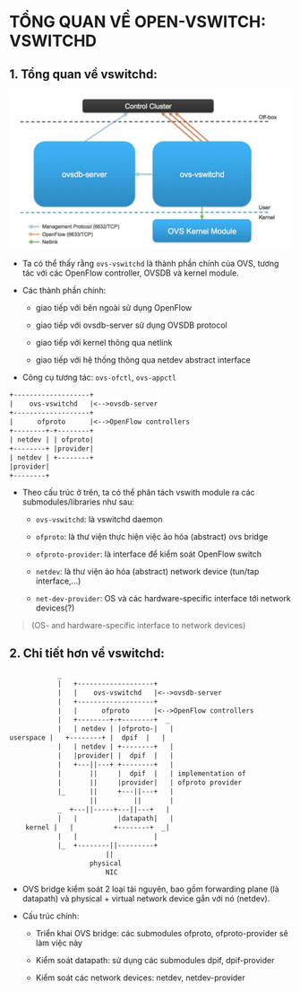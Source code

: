 # TỔNG QUAN VỀ OPEN-VSWITCH: VSWITCHD

## 1. Tổng quan về vswitchd:

![](../images/docs/2-vswitchd/ovs-architecture.png)

- Ta có thể thấy rằng ```ovs-vswitchd``` là thành phần chính của OVS, tương tác với các OpenFlow controller, OVSDB và kernel module.

- Các thành phần chính: 
  - giao tiếp với bên ngoài sử dụng OpenFlow

  - giao tiếp với ovsdb-server sử dụng OVSDB protocol

  - giao tiếp với kernel thông qua netlink

  - giao tiếp với hệ thống thông qua netdev abstract interface

- Công cụ tương tác: ```ovs-ofctl```, ```ovs-appctl```


```
+-------------------+
|    ovs-vswitchd   |<-->ovsdb-server
+-------------------+
|      ofproto      |<-->OpenFlow controllers
+--------+-+--------+
| netdev | | ofproto|
+--------+ |provider|
| netdev | +--------+
|provider|
+--------+
```

- Theo cấu trúc ở trên, ta có thể phân tách vswith module ra các submodules/libraries như sau:

  - ```ovs-vswitchd```: là vswitchd daemon

  - ```ofproto```: là thư viện thực hiện việc ảo hóa (abstract) ovs bridge

  - ```ofproto-provider```: là interface để kiểm soát OpenFlow switch

  - ```netdev```: là thư viện ảo hóa (abstract) network device (tun/tap interface,...)

  - ```net-dev-provider```: OS và các hardware-specific interface tới network devices(?)
> (OS- and hardware-specific interface to network devices)

## 2. Chi tiết hơn về vswitchd:

```
            _
            |   +-------------------+
            |   |    ovs-vswitchd   |<-->ovsdb-server
            |   +-------------------+
            |   |      ofproto      |<-->OpenFlow controllers
            |   +--------+-+--------+  _
            |   | netdev | |ofproto-|   |
userspace |   +--------+ |  dpif  |   |
            |   | netdev | +--------+   |
            |   |provider| |  dpif  |   |
            |   +---||---+ +--------+   |
            |       ||     |  dpif  |   | implementation of
            |       ||     |provider|   | ofproto provider
            |_      ||     +---||---+   |
                    ||         ||       |
            _  +---||-----+---||---+   |
            |   |          |datapath|   |
    kernel |   |          +--------+  _|
            |   |                   |
            |_  +--------||---------+
                        ||
                    physical
                        NIC
```

- OVS bridge kiểm soát 2 loại tài nguyên, bao gồm forwarding plane (là datapath) và physical + virtual network device gắn với nó (netdev).

- Cấu trúc chính:
  - Triển khai OVS bridge: các submodules ofproto, ofproto-provider sẽ làm việc này

  - Kiểm soát datapath: sử dụng các submodules dpif, dpif-provider

  - Kiểm soát các network devices: netdev, netdev-provider

  

